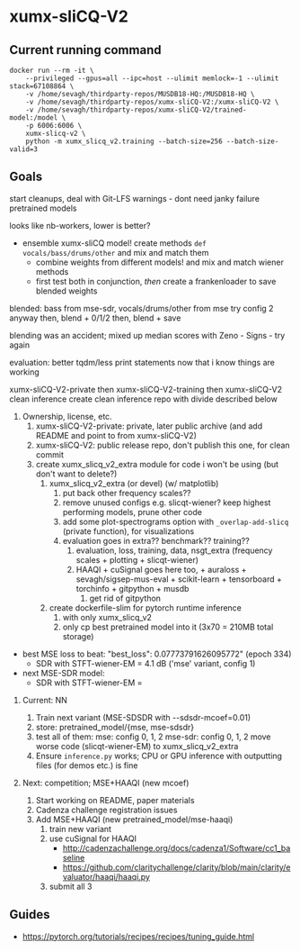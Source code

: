 # xumx-sliCQ-V2

## Current running command

```
docker run --rm -it \
    --privileged --gpus=all --ipc=host --ulimit memlock=-1 --ulimit stack=67108864 \
    -v /home/sevagh/thirdparty-repos/MUSDB18-HQ:/MUSDB18-HQ \
    -v /home/sevagh/thirdparty-repos/xumx-sliCQ-V2:/xumx-sliCQ-V2 \
    -v /home/sevagh/thirdparty-repos/xumx-sliCQ-V2/trained-model:/model \
    -p 6006:6006 \
    xumx-slicq-v2 \
    python -m xumx_slicq_v2.training --batch-size=256 --batch-size-valid=3
```

## Goals

start cleanups, deal with Git-LFS warnings
    - dont need janky failure pretrained models

looks like nb-workers, lower is better?

* ensemble xumx-sliCQ model! create methods `def vocals/bass/drums/other` and mix and match them
    * combine weights from different models! and mix and match wiener methods
    * first test both in conjunction, _then_ create a frankenloader to save blended weights

blended: bass from mse-sdr, vocals/drums/other from mse
try config 2 anyway
then, blend + 0/1/2
then, blend + save

blending was an accident; mixed up median scores with Zeno - Signs
    - try again

evaluation: better tqdm/less print statements now that i know things are working

xumx-sliCQ-V2-private
then xumx-sliCQ-V2-training
then xumx-sliCQ-V2 clean inference
    create clean inference repo with divide described below

1. Ownership, license, etc.
    1. xumx-sliCQ-V2-private: private, later public archive (and add README and point to from xumx-sliCQ-V2)
    1. xumx-sliCQ-V2: public release repo, don't publish this one, for clean commit
    1. create xumx_slicq_v2_extra module for code i won't be using (but don't want to delete?)
        1. xumx_slicq_v2_extra (or devel) (w/ matplotlib)
            1. put back other frequency scales??
            1. remove unused configs e.g. slicqt-wiener? keep highest performing models, prune other code
            1. add some plot-spectrograms option with `_overlap-add-slicq` (private function), for visualizations
            1. evaluation goes in extra?? benchmark?? training??
                1. evaluation, loss, training, data, nsgt_extra (frequency scales + plotting + slicqt-wiener)
                1. HAAQI + cuSignal goes here too, + auraloss + sevagh/sigsep-mus-eval + scikit-learn + tensorboard + torchinfo + gitpython + musdb
                    1. get rid of gitpython
        1. create dockerfile-slim for pytorch runtime inference
            1. with only xumx_slicq_v2
            1. only cp best pretrained model into it (3x70 = 210MB total storage)

* best MSE loss to beat: "best_loss": 0.07773791626095772" (epoch 334)
    * SDR with STFT-wiener-EM = 4.1 dB ('mse' variant, config 1)
* next MSE-SDR model: 
    * SDR with STFT-wiener-EM = 

1. Current: NN
    1. Train next variant (MSE-SDSDR with --sdsdr-mcoef=0.01)
    1. store: pretrained_model/{mse, mse-sdsdr}
    1. test all of them:
        mse: config 0, 1, 2
        mse-sdr: config 0, 1, 2
        move worse code (slicqt-wiener-EM) to xumx_slicq_v2_extra
    1. Ensure `inference.py` works; CPU or GPU inference with outputting files (for demos etc.) is fine

1. Next: competition; MSE+HAAQI (new mcoef)
    1. Start working on README, paper materials
    1. Cadenza challenge registration issues
    1. Add MSE+HAAQI (new pretrained_model/mse-haaqi)
        1. train new variant
        1. use cuSignal for HAAQI
            * http://cadenzachallenge.org/docs/cadenza1/Software/cc1_baseline
            * https://github.com/claritychallenge/clarity/blob/main/clarity/evaluator/haaqi/haaqi.py
        1. submit all 3

## Guides

* <https://pytorch.org/tutorials/recipes/recipes/tuning_guide.html>
